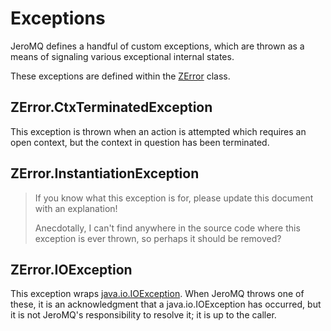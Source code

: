 # Exceptions

JeroMQ defines a handful of custom exceptions, which are thrown as a means of
signaling various exceptional internal states.

These exceptions are defined within the [ZError][zerror] class.

## ZError.CtxTerminatedException

This exception is thrown when an action is attempted which requires an open
context, but the context in question has been terminated.

## ZError.InstantiationException

> If you know what this exception is for, please update this document with an
> explanation!
>
> Anecdotally, I can't find anywhere in the source code where this exception is
> ever thrown, so perhaps it should be removed?

## ZError.IOException

This exception wraps [java.io.IOException][ioexception]. When JeroMQ throws one
of these, it is an acknowledgment that a java.io.IOException has occurred, but
it is not JeroMQ's responsibility to resolve it; it is up to the caller.


[zerror]: http://static.javadoc.io/org.zeromq/jeromq/0.4.3/zmq/ZError.html
[ioexception]: https://docs.oracle.com/javase/7/docs/api/java/io/IOException.html
